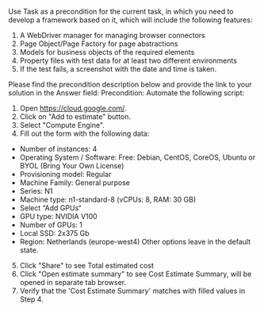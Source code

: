 Use Task as a precondition for the current task, in which you need to develop a framework based on it, which will include the following features:

1. A WebDriver manager for managing browser connectors
2. Page Object/Page Factory for page abstractions
3. Models for business objects of the required elements
4. Property files with test data for at least two different environments
5. If the test fails, a screenshot with the date and time is taken.

Please find the precondition description below and provide the link to your solution in the Answer field:
Precondition: 
Automate the following script:
1. Open https://cloud.google.com/.
2. Click on "Add to estimate" button.
3. Select "Compute Engine".
4. Fill out the form with the following data:
* Number of instances: 4
* Operating System / Software: Free: Debian, CentOS, CoreOS, Ubuntu or BYOL (Bring Your Own License)
* Provisioning model: Regular
* Machine Family: General purpose 
* Series: N1 
* Machine type: n1-standard-8 (vCPUs: 8, RAM: 30 GB)
* Select “Add GPUs“
* GPU type: NVIDIA V100
* Number of GPUs: 1
* Local SSD: 2x375 Gb
* Region: Netherlands (europe-west4)
Other options leave in the default state.
5. Click "Share" to see Total estimated cost
6. Click "Open estimate summary" to see Cost Estimate Summary, will be opened in separate tab browser.
7. Verify that the 'Cost Estimate Summary' matches with filled values in Step 4.
